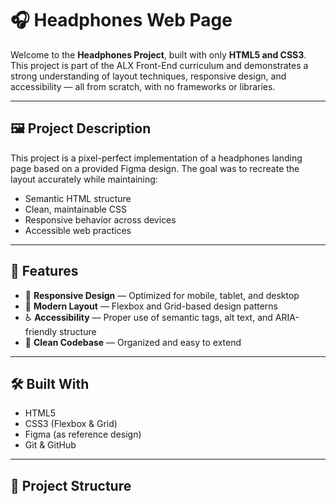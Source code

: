 # 🎧 Headphones Web Page

Welcome to the **Headphones Project**, built with only **HTML5 and CSS3**. This project is part of the ALX Front-End curriculum and demonstrates a strong understanding of layout techniques, responsive design, and accessibility — all from scratch, with no frameworks or libraries.

---

## 🖼️ Project Description

This project is a pixel-perfect implementation of a headphones landing page based on a provided Figma design. The goal was to recreate the layout accurately while maintaining:
- Semantic HTML structure
- Clean, maintainable CSS
- Responsive behavior across devices
- Accessible web practices

---

## 🚀 Features

- 📱 **Responsive Design** — Optimized for mobile, tablet, and desktop
- 🎨 **Modern Layout** — Flexbox and Grid-based design patterns
- ♿ **Accessibility** — Proper use of semantic tags, alt text, and ARIA-friendly structure
- 🧩 **Clean Codebase** — Organized and easy to extend

---

## 🛠️ Built With

- HTML5
- CSS3 (Flexbox & Grid)
- Figma (as reference design)
- Git & GitHub

---

## 📂 Project Structure

